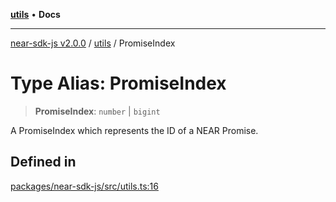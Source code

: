 [**utils**](../README.md) • **Docs**

***

[near-sdk-js v2.0.0](../../packages.md) / [utils](../README.md) / PromiseIndex

# Type Alias: PromiseIndex

> **PromiseIndex**: `number` \| `bigint`

A PromiseIndex which represents the ID of a NEAR Promise.

## Defined in

[packages/near-sdk-js/src/utils.ts:16](https://github.com/dim-daskalov/near-sdk-js/blob/d4e93da29f43ee9e262e0388b0ccb37cc87b3bae/packages/near-sdk-js/src/utils.ts#L16)
